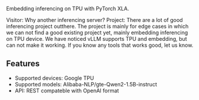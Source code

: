 Embedding inferencing on TPU with PyTorch XLA.

Visitor: Why another inferencing server?
Project: There are a lot of good inferencing project outthere. The project is mainly for edge cases in which we can not find a good existing project yet, mainly embedding inferencing on TPU device. We have noticed vLLM supports TPU and embedding, but can not make it working. If you know any tools that works good, let us know.

## Features
- Supported devices: Google TPU
- Supported models: Alibaba-NLP/gte-Qwen2-1.5B-instruct
- API: REST compateble with OpenAI format